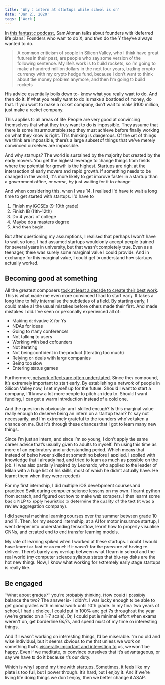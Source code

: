 ```yaml
---
title: 'Why I intern at startups while school is on'
date: 'Jan 27, 2020'
tags: ['Work']
---
```



In [this fantastic podcast](https://blog.ycombinator.com/sam-altman-on-choosing-projects-creating-value-and-finding-purpose/), Sam Altman talks about founders with ‘deferred life plans’. Founders who want to do X, and _then_ do the Y they’ve always wanted to do.

> A common criticism of people in Silicon Valley, who I think have great futures in their past, are people who say some version of the following sentence. My life’s work is to build rockets, so I’m going to make a hundred million dollars in the next four years, trading crypto currency with my crypto hedge fund, because I don’t want to think about the money problem anymore, and then I’m going to build rockets.

His advice essentially boils down to- know what you really want to do. And then do it. If what you really want to do is make a boatload of money, do that. If you want to make a rocket company, don’t wait to make \$100 million, just make a rocket company.

This applies to all areas of life. People are very good at convincing themselves that what they truly want to do is impossible. They assume that there is some insurmountable step they must achieve before finally working on what they know is right. This thinking is dangerous. Of the set of things we think are impossible, there’s a large subset of things that we’ve merely convinced ourselves are impossible.

And why startups? The world is sustained by the majority but created by the early movers. You get the highest leverage to change things from fields where the potential for growth is the highest. Startups are right at the intersection of early movers and rapid growth. If something needs to be changed in the world, it's more likely to get improve faster in a startup than a government office, or worse, by just waiting for it to change.

And when considering this, when I was 14, I realised I'd have to wait a long time to get started with startups. I'd have to

1. Finish my iGCSEs (9-10th grade)
2. Finish IB (11th-12th)
3. Do 4 years of college
4. Maybe do a masters degree
5. And then begin.

But after questioning my assumptions, I realised that perhaps I won't have to wait so long. I had assumed startups would only accept people trained for several years in university, but that wasn't completely true. Even as a teenager, there was surely some marginal value I could provide. And in exchange for this marginal value, I could get to understand how startups actually worked.

## Becoming good at something

All the greatest composers [took at least a decade to create their best work](https://www.classicfm.com/lifestyle/wellbeing/composers-best-work-late/). This is what made me even more convinced I had to start early. It takes a long time to fully internalise the subtleties of a field. By starting early, I could make all the usual mistakes before others made their first. And made mistakes I did. I've seen or personally experienced all of:

- Making derivative X for Ys
- NDAs for ideas
- Going to many conferences
- Not talking to users
- Working with bad cofounders
- Not iterating
- Not being confident in the product (Iterating too much)
- Relying on deals with large companies
- Being too slow
- Entering status games

Furthermore, [network effects are often understated](<https://pdfs.semanticscholar.org/16a3/d031188a93862e8dfefebcd668dca37683af.pdf](https://pdfs.semanticscholar.org/16a3/d031188a93862e8dfefebcd668dca37683af.pdf)>). Since they compound, it’s extremely important to start early. By establishing a network of people in Silicon Valley now, I set myself up for the future. Should I want to start a company, I'll know a lot more people to pitch an idea to. Should I want funding, I can get a warm introduction instead of a cold one.

And the question is obviously- am I skilled enough? Is this marginal value really enough to deserve being an intern on a startup team? I'd say not necessarily, and I'm extremely grateful to the founders who've taken a chance on me. But it's through these chances that I got to learn many new things.

Since I’m just an intern, and since I’m so young, I don’t apply the same career advice that’s usually given to adults to myself. I’m using this time as more of an exploratory and understanding period. Which means that instead of being hyper skilled at something before I applied, I applied with knowledge that I already had, and tried to learn as much as possible on the job. (I was also partially inspired by Leonardo, who applied to the leader of Milan with a huge list of his skills, most of which he didn’t actually have. He learnt them when they were needed)

For my first internship, I did multiple iOS development courses and practiced Swift during computer science lessons on my own. I learnt python from scratch, and figured out how to make web scrapers. I then learnt some basic NLP to apply heuristics to determine the quality of the text (it was a review aggregation company).

I did several machine learning courses over the summer between grade 10 and 11. Then, for my second internship, at a AI for motor insurance startup, I went deeper into understanding tensorflow, learnt how to properly visualise CNNs, and created end to end transfer learning models.

My rate of learning spiked when I worked at these startups. I doubt I would have learnt as fast or as much if it wasn’t for the pressure of having to deliver. There’s barely any overlap between what I learn in school and the real world (my computer science syllabus states that blu-ray disks are the hot new thing). Now, I know what working for extremely early stage startups is really like.

## Be engaged

"What about grades?" you're probably thinking. How could I possibly balance the two? The answer is- I didn't. I was lucky enough to be able to get good grades with minimal work until 10th grade. In my final two years of school, I had a choice. I could put in 100% and get 7s throughout the year (we're graded on a 1-7 scale). Or, I could put in minimal effort when exams weren't on, get borderline 6s/7s, and spend most of my time on interesting things.

And if I wasn’t working on interesting things, I’d be miserable. I’m no old and wise individual, but it seems obvious to me that unless we work on something that’s [viscerally important and interesting to](https://twitter.com/webdevmason/status/1222605654700916736?s=12) us, we won’t be happy. Even if we meditate, or convince ourselves that it’s advantageous, or say we have to do it because it’s our duty.

Which is why I spend my time with startups. Sometimes, it feels like my plate is too full, but I power through. It’s hard, but I enjoy it. And if we’re living life doing things we don’t enjoy, then we better change it ASAP.

